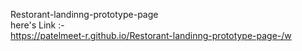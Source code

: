  Restorant-landinng-prototype-page </br>
 here's Link :- </br>
 https://patelmeet-r.github.io/Restorant-landinng-prototype-page-/w
